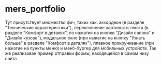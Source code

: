 # mers_portfolio

Тут присутствует множество фич, таких как: аккордеон (в разделе "Технические характеристики"), переключение картинок и текста (в разделе "Комфорт в деталях", по нажатия на кнопки "Дизайн салона" и "Дизайн кузова"), модальное окно (при нажатие на кнопку "Узнать больше" в разделе "Комфорт в деталях"), плавное прокручивание (при нажатие на пункты меню) и менб-бургер для мобильных устройств. Так же реализован пример отправки формы, находящейся в самом низу сайта
